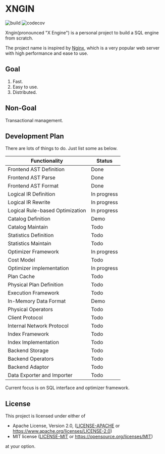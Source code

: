 # XNGIN

![build](https://github.com/jiangzhe/xngin/actions/workflows/build.yml/badge.svg)
![codecov](https://codecov.io/gh/jiangzhe/xngin/branch/main/graph/badge.svg?token=T3RMZE2998)

Xngin(pronounced "X Engine") is a personal project to build a SQL engine from scratch.

The project name is inspired by [Nginx](https://en.wikipedia.org/wiki/Nginx), which is a
very popular web server with high performance and ease to use. 

## Goal

1. Fast.
2. Easy to use.
3. Distributed.

## Non-Goal

Transactional management.

## Development Plan

There are lots of things to do. Just list some as below.

| Functionality | Status |
|---------------|--------|
| Frontend AST Definition | Done |
| Frontend AST Parse | Done |
| Frontend AST Format | Done |
| Logical IR Definition | In progress |
| Logical IR Rewrite   | In progress |
| Logical Rule-based Optimization | In progress |
| Catalog Definition | Demo |
| Catalog Maintain | Todo |
| Statistics Definition | Todo |
| Statistics Maintain | Todo |
| Optimizer Framework | In progress |
| Cost Model | Todo |
| Optimizer implementation | In progress |
| Plan Cache | Todo |
| Physical Plan Definition | Todo |
| Execution Framework | Todo |
| In-Memory Data Format | Demo |
| Physical Operators | Todo |
| Client Protocol | Todo |
| Internal Network Protocol | Todo |
| Index Framework | Todo |
| Index Implementation | Todo |
| Backend Storage | Todo |
| Backend Operators | Todo |
| Backend Adaptor | Todo |
| Data Exporter and Importer | Todo |

Current focus is on SQL interface and optimizer framework.

## License

This project is licensed under either of

 * Apache License, Version 2.0, ([LICENSE-APACHE](LICENSE-APACHE) or
   https://www.apache.org/licenses/LICENSE-2.0)
 * MIT license ([LICENSE-MIT](LICENSE-MIT) or
   https://opensource.org/licenses/MIT)

at your option.
